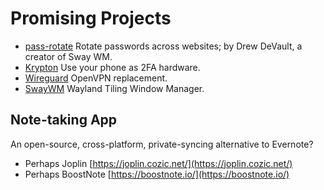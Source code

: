# Promising Projects

* [pass-rotate](https://github.com/SirCmpwn/pass-rotate) Rotate passwords across websites; by Drew DeVault, a creator of Sway WM.
* [Krypton](https://krypt.co/) Use your phone as 2FA hardware.
* [Wireguard](https://www.wireguard.com/) OpenVPN replacement.
* [SwayWM](https://swaywm.org/) Wayland Tiling Window Manager.

## Note-taking App

An open-source, cross-platform, private-syncing alternative to Evernote?

* Perhaps Joplin [https://joplin.cozic.net/](https://joplin.cozic.net/)
* Perhaps BoostNote [https://boostnote.io/](https://boostnote.io/)



